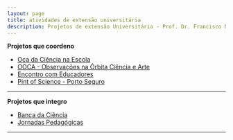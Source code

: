 ```yaml
---
layout: page
title: atividades de extensão universitária
description: Projetos de extensão Universitária - Prof. Dr. Francisco Nascimento
---
```

**Projetos que coordeno**

- [Oca da Ciência na Escola](https://itxesco.github.io/pages/oca.html)
- [OOCA - Observações na Órbita Ciência e Arte](https://itxesco.github.io/pages/ooca.html)
- [Encontro com Educadores](https://itxesco.github.io/pages/encontro.html)
- [Pint of Science - Porto Seguro](https://itxesco.github.io/pages/pint.html)

---

**Projetos que integro**
- [Banca da Ciência](https://itxesco.github.io/pages/banca.html)
- [Jornadas Pedagógicas](https://itxesco.github.io/pages/jornada.html)

---



